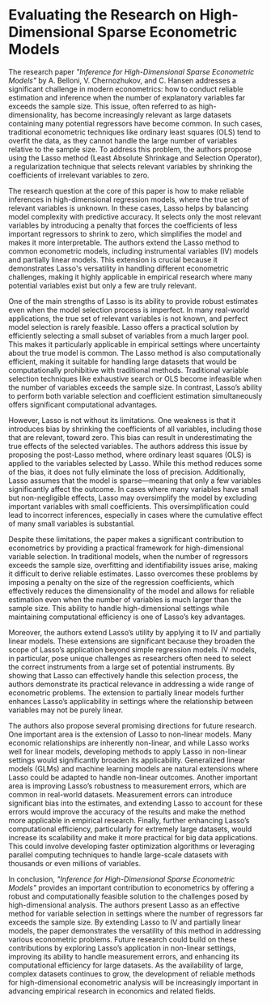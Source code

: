 # Evaluating the Research on High-Dimensional Sparse Econometric Models

The research paper *"Inference for High-Dimensional Sparse Econometric Models"* by A. Belloni, V. Chernozhukov, and C. Hansen addresses a significant challenge in modern econometrics: how to conduct reliable estimation and inference when the number of explanatory variables far exceeds the sample size. This issue, often referred to as high-dimensionality, has become increasingly relevant as large datasets containing many potential regressors have become common. In such cases, traditional econometric techniques like ordinary least squares (OLS) tend to overfit the data, as they cannot handle the large number of variables relative to the sample size. To address this problem, the authors propose using the Lasso method (Least Absolute Shrinkage and Selection Operator), a regularization technique that selects relevant variables by shrinking the coefficients of irrelevant variables to zero.

The research question at the core of this paper is how to make reliable inferences in high-dimensional regression models, where the true set of relevant variables is unknown. In these cases, Lasso helps by balancing model complexity with predictive accuracy. It selects only the most relevant variables by introducing a penalty that forces the coefficients of less important regressors to shrink to zero, which simplifies the model and makes it more interpretable. The authors extend the Lasso method to common econometric models, including instrumental variables (IV) models and partially linear models. This extension is crucial because it demonstrates Lasso's versatility in handling different econometric challenges, making it highly applicable in empirical research where many potential variables exist but only a few are truly relevant.

One of the main strengths of Lasso is its ability to provide robust estimates even when the model selection process is imperfect. In many real-world applications, the true set of relevant variables is not known, and perfect model selection is rarely feasible. Lasso offers a practical solution by efficiently selecting a small subset of variables from a much larger pool. This makes it particularly applicable in empirical settings where uncertainty about the true model is common. The Lasso method is also computationally efficient, making it suitable for handling large datasets that would be computationally prohibitive with traditional methods. Traditional variable selection techniques like exhaustive search or OLS become infeasible when the number of variables exceeds the sample size. In contrast, Lasso’s ability to perform both variable selection and coefficient estimation simultaneously offers significant computational advantages.

However, Lasso is not without its limitations. One weakness is that it introduces bias by shrinking the coefficients of all variables, including those that are relevant, toward zero. This bias can result in underestimating the true effects of the selected variables. The authors address this issue by proposing the post-Lasso method, where ordinary least squares (OLS) is applied to the variables selected by Lasso. While this method reduces some of the bias, it does not fully eliminate the loss of precision. Additionally, Lasso assumes that the model is sparse—meaning that only a few variables significantly affect the outcome. In cases where many variables have small but non-negligible effects, Lasso may oversimplify the model by excluding important variables with small coefficients. This oversimplification could lead to incorrect inferences, especially in cases where the cumulative effect of many small variables is substantial.

Despite these limitations, the paper makes a significant contribution to econometrics by providing a practical framework for high-dimensional variable selection. In traditional models, when the number of regressors exceeds the sample size, overfitting and identifiability issues arise, making it difficult to derive reliable estimates. Lasso overcomes these problems by imposing a penalty on the size of the regression coefficients, which effectively reduces the dimensionality of the model and allows for reliable estimation even when the number of variables is much larger than the sample size. This ability to handle high-dimensional settings while maintaining computational efficiency is one of Lasso’s key advantages.

Moreover, the authors extend Lasso’s utility by applying it to IV and partially linear models. These extensions are significant because they broaden the scope of Lasso’s application beyond simple regression models. IV models, in particular, pose unique challenges as researchers often need to select the correct instruments from a large set of potential instruments. By showing that Lasso can effectively handle this selection process, the authors demonstrate its practical relevance in addressing a wide range of econometric problems. The extension to partially linear models further enhances Lasso’s applicability in settings where the relationship between variables may not be purely linear.

The authors also propose several promising directions for future research. One important area is the extension of Lasso to non-linear models. Many economic relationships are inherently non-linear, and while Lasso works well for linear models, developing methods to apply Lasso in non-linear settings would significantly broaden its applicability. Generalized linear models (GLMs) and machine learning models are natural extensions where Lasso could be adapted to handle non-linear outcomes. Another important area is improving Lasso’s robustness to measurement errors, which are common in real-world datasets. Measurement errors can introduce significant bias into the estimates, and extending Lasso to account for these errors would improve the accuracy of the results and make the method more applicable in empirical research. Finally, further enhancing Lasso’s computational efficiency, particularly for extremely large datasets, would increase its scalability and make it more practical for big data applications. This could involve developing faster optimization algorithms or leveraging parallel computing techniques to handle large-scale datasets with thousands or even millions of variables.

In conclusion, *"Inference for High-Dimensional Sparse Econometric Models"* provides an important contribution to econometrics by offering a robust and computationally feasible solution to the challenges posed by high-dimensional analysis. The authors present Lasso as an effective method for variable selection in settings where the number of regressors far exceeds the sample size. By extending Lasso to IV and partially linear models, the paper demonstrates the versatility of this method in addressing various econometric problems. Future research could build on these contributions by exploring Lasso’s application in non-linear settings, improving its ability to handle measurement errors, and enhancing its computational efficiency for large datasets. As the availability of large, complex datasets continues to grow, the development of reliable methods for high-dimensional econometric analysis will be increasingly important in advancing empirical research in economics and related fields.
